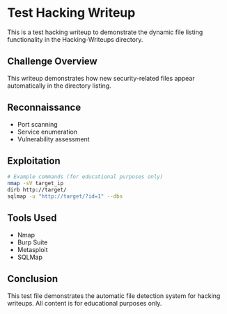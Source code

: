 
# Test Hacking Writeup

This is a test hacking writeup to demonstrate the dynamic file listing functionality in the Hacking-Writeups directory.

## Challenge Overview

This writeup demonstrates how new security-related files appear automatically in the directory listing.

## Reconnaissance

- Port scanning
- Service enumeration
- Vulnerability assessment

## Exploitation

```bash
# Example commands (for educational purposes only)
nmap -sV target_ip
dirb http://target/
sqlmap -u "http://target/?id=1" --dbs
```

## Tools Used

- Nmap
- Burp Suite
- Metasploit
- SQLMap

## Conclusion

This test file demonstrates the automatic file detection system for hacking writeups. All content is for educational purposes only.
